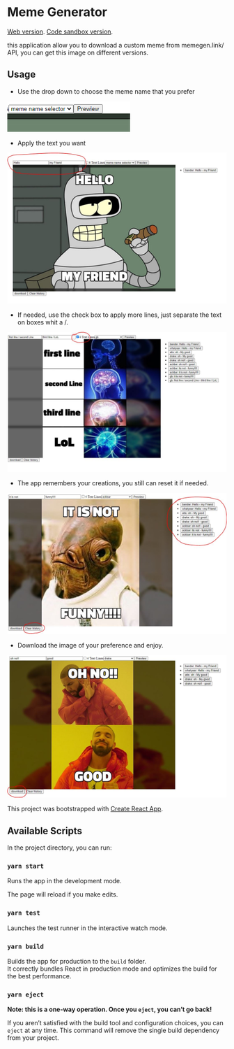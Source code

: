 # Meme Generator

[Web version](https://react-meme-scraper.netlify.app/).
[Code sandbox version](https://codesandbox.io/s/github/Josehower/React-meme-generator).

this application allow you to download a custom meme from memegen.link/ API, you can get this image on different versions.

## Usage

- Use the drop down to choose the meme name that you prefer

![image chosen](dropdown.png)

- Apply the text you want

![custom text](input_text.JPG)

- If needed, use the check box to apply more lines, just separate the text on boxes whit a /.

![more lines](4_lines.JPG)

- The app remembers your creations, you still can reset it if needed.

![history](History_feature.JPG)

- Download the image of your preference and enjoy.

![download](Download.JPG)

This project was bootstrapped with [Create React App](https://github.com/facebook/create-react-app).

## Available Scripts

In the project directory, you can run:

### `yarn start`

Runs the app in the development mode.<br />

The page will reload if you make edits.<br />

### `yarn test`

Launches the test runner in the interactive watch mode.<br />

### `yarn build`

Builds the app for production to the `build` folder.<br />
It correctly bundles React in production mode and optimizes the build for the best performance.

### `yarn eject`

**Note: this is a one-way operation. Once you `eject`, you can’t go back!**

If you aren’t satisfied with the build tool and configuration choices, you can `eject` at any time. This command will remove the single build dependency from your project.
